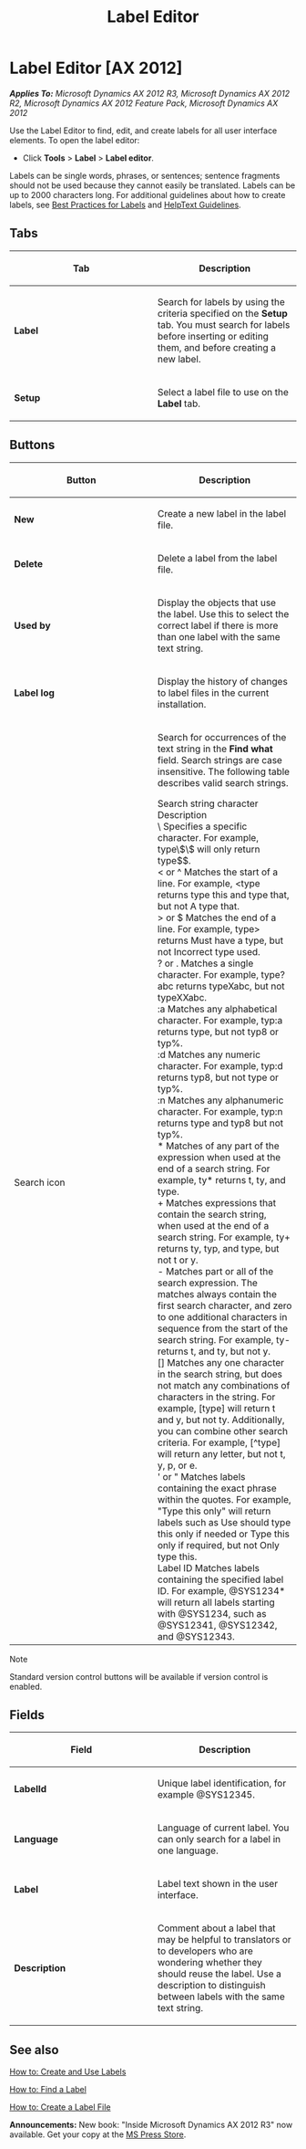 ﻿---
title: Label Editor
TOCTitle: Label Editor
ms:assetid: 9d9d2443-5dd6-4913-aab3-53545ed084eb
ms:mtpsurl: https://msdn.microsoft.com/en-us/library/Aa617477(v=AX.60)
ms:contentKeyID: 35248254
ms.date: 05/18/2015
mtps_version: v=AX.60
---

# Label Editor [AX 2012]


_**Applies To:** Microsoft Dynamics AX 2012 R3, Microsoft Dynamics AX 2012 R2, Microsoft Dynamics AX 2012 Feature Pack, Microsoft Dynamics AX 2012_

Use the Label Editor to find, edit, and create labels for all user interface elements. To open the label editor:

  - Click **Tools** \> **Label** \> **Label editor**.

Labels can be single words, phrases, or sentences; sentence fragments should not be used because they cannot easily be translated. Labels can be up to 2000 characters long. For additional guidelines about how to create labels, see [Best Practices for Labels](best-practices-for-labels.md) and [HelpText Guidelines](helptext-guidelines.md).

## Tabs

<table>
<colgroup>
<col style="width: 50%" />
<col style="width: 50%" />
</colgroup>
<thead>
<tr class="header">
<th><p>Tab</p></th>
<th><p>Description</p></th>
</tr>
</thead>
<tbody>
<tr class="odd">
<td><p><strong>Label</strong></p></td>
<td><p>Search for labels by using the criteria specified on the <strong>Setup</strong> tab. You must search for labels before inserting or editing them, and before creating a new label.</p></td>
</tr>
<tr class="even">
<td><p><strong>Setup</strong></p></td>
<td><p>Select a label file to use on the <strong>Label</strong> tab.</p></td>
</tr>
</tbody>
</table>


## Buttons


<table>
<colgroup>
<col style="width: 50%" />
<col style="width: 50%" />
</colgroup>
<thead>
<tr class="header">
<th><p>Button</p></th>
<th><p>Description</p></th>
</tr>
</thead>
<tbody>
<tr class="odd">
<td><p><strong>New</strong></p></td>
<td><p>Create a new label in the label file.</p></td>
</tr>
<tr class="even">
<td><p><strong>Delete</strong></p></td>
<td><p>Delete a label from the label file.</p></td>
</tr>
<tr class="odd">
<td><p><strong>Used by</strong></p></td>
<td><p>Display the objects that use the label. Use this to select the correct label if there is more than one label with the same text string.</p></td>
</tr>
<tr class="even">
<td><p><strong>Label log</strong></p></td>
<td><p>Display the history of changes to label files in the current installation.</p></td>
</tr>
<tr class="odd">
<td><p>Search icon</p></td>
<td><p>Search for occurrences of the text string in the <strong>Find what</strong> field. Search strings are case insensitive. The following table describes valid search strings.</p>
<div class="caption">
</div>
<div class="tableSection">
<div class="mtps-table">
<div class="mtps-row">
Search string character Description
</div>
<div class="mtps-row">
\ Specifies a specific character. For example, type\$\$ will only return type$$.
</div>
<div class="mtps-row">
&lt; or ^ Matches the start of a line. For example, &lt;type returns type this and type that, but not A type that.
</div>
<div class="mtps-row">
&gt; or $ Matches the end of a line. For example, type&gt; returns Must have a type, but not Incorrect type used.
</div>
<div class="mtps-row">
? or . Matches a single character. For example, type?abc returns typeXabc, but not typeXXabc.
</div>
<div class="mtps-row">
:a Matches any alphabetical character. For example, typ:a returns type, but not typ8 or typ%.
</div>
<div class="mtps-row">
:d Matches any numeric character. For example, typ:d returns typ8, but not type or typ%.
</div>
<div class="mtps-row">
:n Matches any alphanumeric character. For example, typ:n returns type and typ8 but not typ%.
</div>
<div class="mtps-row">
* Matches of any part of the expression when used at the end of a search string. For example, ty* returns t, ty, and type.
</div>
<div class="mtps-row">
+ Matches expressions that contain the search string, when used at the end of a search string. For example, ty+ returns ty, typ, and type, but not t or y.
</div>
<div class="mtps-row">
- Matches part or all of the search expression. The matches always contain the first search character, and zero to one additional characters in sequence from the start of the search string. For example, ty- returns t, and ty, but not y.
</div>
<div class="mtps-row">
[] Matches any one character in the search string, but does not match any combinations of characters in the string. For example, [type] will return t and y, but not ty. Additionally, you can combine other search criteria. For example, [^type] will return any letter, but not t, y, p, or e.
</div>
<div class="mtps-row">
' or &quot; Matches labels containing the exact phrase within the quotes. For example, &quot;Type this only&quot; will return labels such as Use should type this only if needed or Type this only if required, but not Only type this.
</div>
<div class="mtps-row">
Label ID Matches labels containing the specified label ID. For example, @SYS1234* will return all labels starting with @SYS1234, such as @SYS12341, @SYS12342, and @SYS12343.
</div>
</div>
</div></td>
</tr>
</tbody>
</table>



> [!NOTE]
> <P>Standard version control buttons will be available if version control is enabled.</P>



## Fields

<table>
<colgroup>
<col style="width: 50%" />
<col style="width: 50%" />
</colgroup>
<thead>
<tr class="header">
<th><p>Field</p></th>
<th><p>Description</p></th>
</tr>
</thead>
<tbody>
<tr class="odd">
<td><p><strong>LabelId</strong></p></td>
<td><p>Unique label identification, for example @SYS12345.</p></td>
</tr>
<tr class="even">
<td><p><strong>Language</strong></p></td>
<td><p>Language of current label. You can only search for a label in one language.</p></td>
</tr>
<tr class="odd">
<td><p><strong>Label</strong></p></td>
<td><p>Label text shown in the user interface.</p></td>
</tr>
<tr class="even">
<td><p><strong>Description</strong></p></td>
<td><p>Comment about a label that may be helpful to translators or to developers who are wondering whether they should reuse the label. Use a description to distinguish between labels with the same text string.</p></td>
</tr>
</tbody>
</table>


## See also

[How to: Create and Use Labels](how-to-create-and-use-labels.md)

[How to: Find a Label](how-to-find-a-label.md)

[How to: Create a Label File](how-to-create-a-label-file.md)

  
**Announcements:** New book: "Inside Microsoft Dynamics AX 2012 R3" now available. Get your copy at the [MS Press Store](https://www.microsoftpressstore.com/store/inside-microsoft-dynamics-ax-2012-r3-9780735685109).

